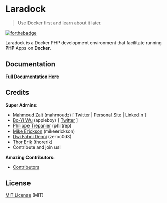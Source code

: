 # Laradock

> Use Docker first and learn about it later.

[![forthebadge](http://forthebadge.com/images/badges/built-by-developers.svg)](http://zalt.me)

Laradock is a Docker PHP development environment that facilitate running **PHP** Apps on **Docker**.

## Documentation

[**Full Documentation Here**](http://laradock.io)

## Credits

**Super Admins:**

- [Mahmoud Zalt](https://github.com/Mahmoudz) (mahmoudz)  [ [Twitter](https://twitter.com/Mahmoud_Zalt) | [Personal Site](http://zalt.me) | [LinkedIn](https://www.linkedin.com/in/mahmoudzalt) ]
- [Bo-Yi Wu](https://github.com/appleboy) (appleboy) [ [Twitter](https://twitter.com/appleboy) ]
- [Philippe Trépanier](https://github.com/philtrep) (philtrep)
- [Mike Erickson](https://github.com/mikeerickson) (mikeerickson)
- [Dwi Fahni Denni](https://github.com/zeroc0d3) (zeroc0d3)
- [Thor Erik](https://github.com/thorerik) (thorerik)
- Contribute and join us!

**Amazing Contributors:**

- [Contributors](https://github.com/laradock/laradock/graphs/contributors)

## License

[MIT License](https://github.com/laradock/laradock/blob/master/LICENSE) (MIT)

